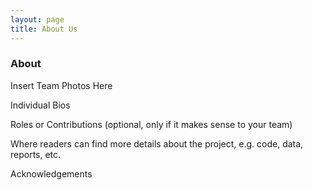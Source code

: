 ```yaml
---
layout: page
title: About Us
---
```


### About

Insert Team Photos Here

Individual Bios

Roles or Contributions (optional, only if it makes sense to your team)

Where readers can find more details about the project, e.g. code, data, reports, etc.

Acknowledgements

